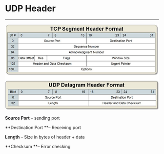 # UDP Header

---

![](/assets/udphead.png)

**Source Port** – sending port

**Destination Port **– Receiving port

**Length** – Size in bytes of header + data

**Checksum **– Error checking

